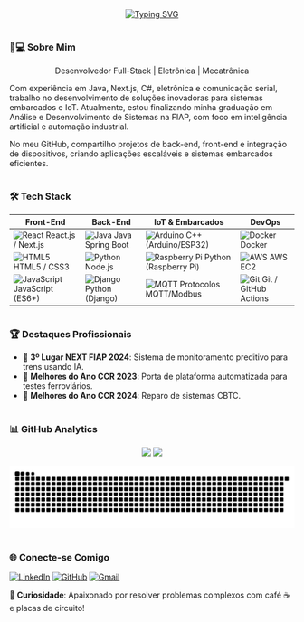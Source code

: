 <div align="center">
  <a href="https://git.io/typing-svg">
    <img src="https://readme-typing-svg.demolab.com?font=Fira+Code&weight=500&size=22&pause=1000&color=00FF00&center=true&vCenter=true&random=false&width=524&lines=Eu+Sou+Jo%C3%A3o+Paulo+Moreira+dos+Santos%2" alt="Typing SVG">
  </a>
</div>

#

### 👨💻 Sobre Mim
<p align="center">
 Desenvolvedor Full-Stack | Eletrônica | Mecatrônica

Com experiência em Java, Next.js, C#, eletrônica e comunicação serial, trabalho no desenvolvimento de soluções inovadoras para sistemas embarcados e IoT. Atualmente, estou finalizando minha graduação em Análise e Desenvolvimento de Sistemas na FIAP, com foco em inteligência artificial e automação industrial.

No meu GitHub, compartilho projetos de back-end, front-end e integração de dispositivos, criando aplicações escaláveis e sistemas embarcados eficientes.
</p>

#

### 🛠 Tech Stack
<div align="center">
  
| **Front-End**      | **Back-End**       | **IoT & Embarcados**  | **DevOps**          |
|---------------------|---------------------|-----------------------|---------------------|
| <img src="https://upload.wikimedia.org/wikipedia/commons/a/a7/React-icon.svg" alt="React" width="30" /> React.js / Next.js  | <img src="https://upload.wikimedia.org/wikipedia/commons/e/e5/Java_logo_icon.png" alt="Java" width="30" /> Java Spring Boot    | <img src="https://upload.wikimedia.org/wikipedia/commons/1/1b/Arduino_logo.svg" alt="Arduino" width="30" /> C++ (Arduino/ESP32)   | <img src="https://upload.wikimedia.org/wikipedia/commons/4/4e/Docker_icon.svg" alt="Docker" width="30" /> Docker             |
| <img src="https://upload.wikimedia.org/wikipedia/commons/6/6a/HTML5_Logo.svg" alt="HTML5" width="30" /> HTML5 / CSS3        | <img src="https://upload.wikimedia.org/wikipedia/commons/6/6a/Python_logo.svg" alt="Python" width="30" /> Node.js             | <img src="https://upload.wikimedia.org/wikipedia/commons/d/d2/Raspberry_Pi_Logo.svg" alt="Raspberry Pi" width="30" /> Python (Raspberry Pi) | <img src="https://upload.wikimedia.org/wikipedia/commons/4/4d/Aws_logo.svg" alt="AWS" width="30" /> AWS EC2            |
| <img src="https://upload.wikimedia.org/wikipedia/commons/a/a7/JavaScript-logo.png" alt="JavaScript" width="30" /> JavaScript (ES6+)   | <img src="https://upload.wikimedia.org/wikipedia/commons/2/27/Django_logo.svg" alt="Django" width="30" /> Python (Django)     | <img src="https://upload.wikimedia.org/wikipedia/commons/2/28/MQTT_Logo.svg" alt="MQTT" width="30" /> Protocolos MQTT/Modbus| <img src="https://upload.wikimedia.org/wikipedia/commons/a/a9/Git_logo.svg" alt="Git" width="30" /> Git / GitHub Actions|
</div>

#

### 🏆 Destaques Profissionais
- 🥉 **3º Lugar NEXT FIAP 2024**: Sistema de monitoramento preditivo para trens usando IA.
- 🥈 **Melhores do Ano CCR 2023**: Porta de plataforma automatizada para testes ferroviários.
- 🥈 **Melhores do Ano CCR 2024**: Reparo de sistemas CBTC.

#

### 📊 GitHub Analytics
<div align="center">
  
  <img height="180em" src="https://github-readme-stats.vercel.app/api?username=joao1015&show_icons=true&theme=merko&include_all_commits=true&count_private=true&border_color=00FF00"/>
  <img height="180em" src="https://github-readme-stats.vercel.app/api/top-langs/?username=joao1015&layout=compact&langs_count=6&theme=merko&border_color=00FF00&hide=SCSS,LESS"/>
  
</div>

![Snake Animation](https://raw.githubusercontent.com/joao1015/joao1015/output/github-contribution-grid-snake-dark.svg)

#

### 🌐 Conecte-se Comigo
[![LinkedIn](https://img.shields.io/badge/LinkedIn-000?style=for-the-badge&logo=linkedin&logoColor=00FF00)](https://www.linkedin.com/in/joao-paulo-moreira/)
[![GitHub](https://img.shields.io/badge/GitHub-000?style=for-the-badge&logo=github&logoColor=00FF00)](https://github.com/joao1015)
[![Gmail](https://img.shields.io/badge/Gmail-000?style=for-the-badge&logo=gmail&logoColor=00FF00)](mailto:moreira.joaopaulo1993@gmail.com)

📌 **Curiosidade**: Apaixonado por resolver problemas complexos com café ☕ e placas de circuito!
